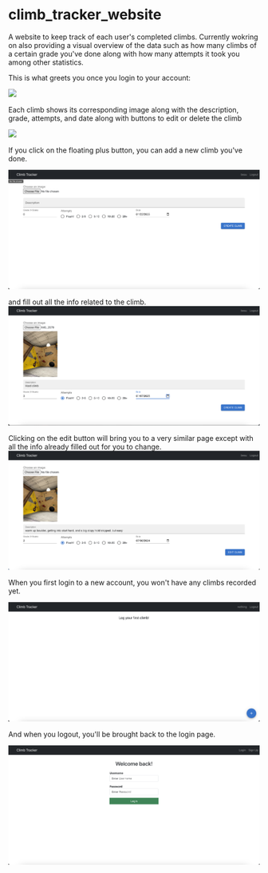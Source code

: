 # climb_tracker_website
A website to keep track of each user's completed climbs. Currently wokring on also providing a visual overview of the data such as how many climbs of a certain grade you've done along with how many attempts it took you among other statistics. 


This is what greets you once you login to your account: 

![](README_imgs/climbs1.png) 

Each climb shows its corresponding image along with the description, grade, attempts, and date along with buttons to edit or delete the climb

![](README_imgs/climbs2.png) 

If you click on the floating plus button, you can add a new climb you've done. 

![](README_imgs/create_empty.png)

and fill out all the info related to the climb. 
![](README_imgs/create_filled.png)

Clicking on the edit button will bring you to a very similar page except with all the info already filled out for you to change. 
![](README_imgs/edit.png)

When you first login to a new account, you won't have any climbs recorded yet. 

![](README_imgs/climber_no_climbs.png)

And when you logout, you'll be brought back to the login page. 

![](README_imgs/login.png)